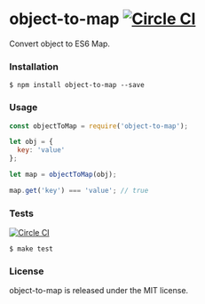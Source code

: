 # object-to-map [![Circle CI](https://circleci.com/gh/vdemedes/object-to-map.svg?style=svg)](https://circleci.com/gh/vdemedes/object-to-map)

Convert object to ES6 Map.


### Installation

```
$ npm install object-to-map --save
```


### Usage

```javascript
const objectToMap = require('object-to-map');

let obj = {
  key: 'value'
};

let map = objectToMap(obj);

map.get('key') === 'value'; // true
```


### Tests

[![Circle CI](https://circleci.com/gh/vdemedes/object-to-map.svg?style=svg)](https://circleci.com/gh/vdemedes/object-to-map)

```
$ make test
```


### License

object-to-map is released under the MIT license.
